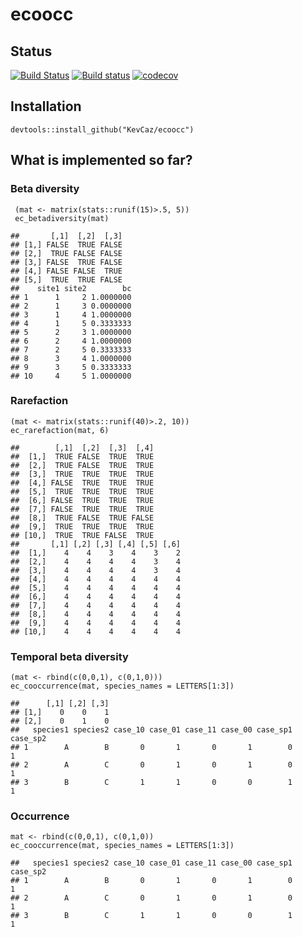ecoocc
======

Status
------

[![Build
Status](https://travis-ci.org/KevCaz/ecoocc.svg?branch=master)](https://travis-ci.org/KevCaz/ecoocc)
[![Build
status](https://ci.appveyor.com/api/projects/status/qeywntin8yma0jb0?svg=true)](https://ci.appveyor.com/project/KevCaz/ecoocc)
[![codecov](https://codecov.io/gh/KevCaz/ecoocc/branch/master/graph/badge.svg)](https://codecov.io/gh/KevCaz/ecoocc)

Installation
------------

    devtools::install_github("KevCaz/ecoocc")

What is implemented so far?
---------------------------

### Beta diversity

     (mat <- matrix(stats::runif(15)>.5, 5))
     ec_betadiversity(mat)

    ##       [,1]  [,2]  [,3]
    ## [1,] FALSE  TRUE FALSE
    ## [2,]  TRUE FALSE FALSE
    ## [3,] FALSE  TRUE FALSE
    ## [4,] FALSE FALSE  TRUE
    ## [5,]  TRUE  TRUE FALSE
    ##    site1 site2        bc
    ## 1      1     2 1.0000000
    ## 2      1     3 0.0000000
    ## 3      1     4 1.0000000
    ## 4      1     5 0.3333333
    ## 5      2     3 1.0000000
    ## 6      2     4 1.0000000
    ## 7      2     5 0.3333333
    ## 8      3     4 1.0000000
    ## 9      3     5 0.3333333
    ## 10     4     5 1.0000000

### Rarefaction

    (mat <- matrix(stats::runif(40)>.2, 10))
    ec_rarefaction(mat, 6)

    ##        [,1]  [,2]  [,3]  [,4]
    ##  [1,]  TRUE FALSE  TRUE  TRUE
    ##  [2,]  TRUE FALSE  TRUE  TRUE
    ##  [3,]  TRUE  TRUE  TRUE  TRUE
    ##  [4,] FALSE  TRUE  TRUE  TRUE
    ##  [5,]  TRUE  TRUE  TRUE  TRUE
    ##  [6,] FALSE  TRUE  TRUE  TRUE
    ##  [7,] FALSE  TRUE  TRUE  TRUE
    ##  [8,]  TRUE FALSE  TRUE FALSE
    ##  [9,]  TRUE  TRUE  TRUE  TRUE
    ## [10,]  TRUE  TRUE FALSE  TRUE
    ##       [,1] [,2] [,3] [,4] [,5] [,6]
    ##  [1,]    4    4    3    4    3    2
    ##  [2,]    4    4    4    4    3    4
    ##  [3,]    4    4    4    4    3    4
    ##  [4,]    4    4    4    4    4    4
    ##  [5,]    4    4    4    4    4    4
    ##  [6,]    4    4    4    4    4    4
    ##  [7,]    4    4    4    4    4    4
    ##  [8,]    4    4    4    4    4    4
    ##  [9,]    4    4    4    4    4    4
    ## [10,]    4    4    4    4    4    4

### Temporal beta diversity

    (mat <- rbind(c(0,0,1), c(0,1,0)))
    ec_cooccurrence(mat, species_names = LETTERS[1:3])

    ##      [,1] [,2] [,3]
    ## [1,]    0    0    1
    ## [2,]    0    1    0
    ##   species1 species2 case_10 case_01 case_11 case_00 case_sp1 case_sp2
    ## 1        A        B       0       1       0       1        0        1
    ## 2        A        C       0       1       0       1        0        1
    ## 3        B        C       1       1       0       0        1        1

### Occurrence

    mat <- rbind(c(0,0,1), c(0,1,0))
    ec_cooccurrence(mat, species_names = LETTERS[1:3])

    ##   species1 species2 case_10 case_01 case_11 case_00 case_sp1 case_sp2
    ## 1        A        B       0       1       0       1        0        1
    ## 2        A        C       0       1       0       1        0        1
    ## 3        B        C       1       1       0       0        1        1
